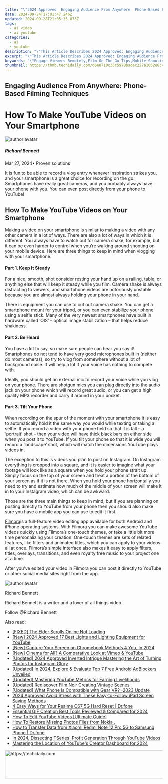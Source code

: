 ```yaml
---
title: "\"2024 Approved  Engaging Audience From Anywhere  Phone-Based Filming Techniques\""
date: 2024-09-24T17:01:47.246Z
updated: 2024-09-28T21:05:35.873Z
tags:
  - ai video
  - ai youtube
categories:
  - ai
  - youtube
description: "\"This Article Describes 2024 Approved: Engaging Audience From Anywhere: Phone-Based Filming Techniques\""
excerpt: "\"This Article Describes 2024 Approved: Engaging Audience From Anywhere: Phone-Based Filming Techniques\""
keywords: "\"Engage Viewers Remotely,Film On The Go Tips,Mobile Shooting Skills,Video Filming Anywhere,Phone Cinematic Techniques,Audio-Visual Content Creation,Innovative Filmmaking Distance\""
thumbnail: https://thmb.techidaily.com/d6e8710c36c5978badec227a1052e8c4e84f42f10c18f1adcfe6fd4f956e57b1.jpg
---
```


## Engaging Audience From Anywhere: Phone-Based Filming Techniques

# How To Make YouTube Videos on Your Smartphone

![author avatar](https://images.wondershare.com/filmora/article-images/richard-bennett.jpg)

##### Richard Bennett

 Mar 27, 2024• Proven solutions

 It is fun to be able to record a vlog entry whenever inspiration strikes you, and your smartphone is a great choice for recording on the go. Smartphones have really great cameras, and you probably always have your phone with you. You can even post directly from your phone to YouTube!

## How To Make YouTube Videos on Your Smartphone

 Making a video on your smartphone is similar to making a video with any other camera in a lot of ways. There are also a lot of ways in which it is different. You always have to watch out for camera shake, for example, but it can be even harder to control when you’re walking around shooting on your mobile device. Here are three things to keep in mind when vlogging with your smartphone.

#### Part 1\. Keep It Steady

 For a nice, smooth, shot consider resting your hand up on a railing, table, or anything else that will keep it steady while you film. Camera shake is always distracting to viewers, and smartphone videos are notoriously unstable because you are almost always holding your phone in your hand.

 There is equipment you can use to cut out camera shake. You can get a smartphone mount for your tripod, or you can even stabilize your phone using a selfie stick. Many of the very newest smartphones have built in hardware called ‘OIS’ – optical image stabilization – that helps reduce shakiness.

#### Part 2\. Be Heard

 You have a lot to say, so make sure people can hear you say it! Smartphones do not tend to have very good microphones built in (neither do most cameras), so try to vlog from somewhere without a lot of background noise. It will help a lot if your voice has nothing to compete with.

 Ideally, you should get an external mic to record your voice while you vlog on your phone. There are shotgun mics you can plug directly into the audio jack on your phone which will record great audio, or you can get a high quality MP3 recorder and carry it around in your pocket.

#### Part 3\. Tilt Your Phone

 When recording on the spur of the moment with your smartphone it is easy to automatically hold it the same way you would while texting or taking a selfie. If you record a video with your phone held so that it is tall – a ‘portrait’ shot – then your video will have thick black bars on either side when you post it to YouTube. If you tilt your phone so that it is wide you will record a ‘landscape’ shot, which will match the dimensions YouTube plays videos in.

 The exception to this is videos you plan to post on Instagram. On Instagram everything is cropped into a square, and it is easier to imagine what your footage will look like as a square when you hold your phone strait up. Simply focus on the top of your screen and treat a portion of the bottom of your screen as if it is not there. When you hold your phone horizontally you need to try and estimate how much of the middle of your screen will make it in to your Instagram video, which can be awkward.

 Those are the three main things to keep in mind, but if you are planning on posting directly to YouTube from your phone then you should also make sure you have a mobile app you can use to edit it first.

[Filmora](https://tools.techidaily.com/wondershare/filmora/download/)is a full-feature video editing app available for both Android and iPhone operating systems. With Filmora you can make awesome YouTube videos quickly using Filmora’s one-touch themes, or take a little bit more time personalizing your creation. One-touch themes are sets of related features, like filters and animated titles, which you can apply to your videos all at once. Filmora’s simple interface also makes it easy to apply filters, titles, overlays, transitions, and even royalty free music to your project one at a time.

 After you’ve edited your video in Filmora you can post it directly to YouTube or other social media sites right from the app.

![author avatar](https://images.wondershare.com/filmora/article-images/richard-bennett.jpg)

Richard Bennett

Richard Bennett is a writer and a lover of all things video.

Follow @Richard Bennett

<ins class="adsbygoogle"
     style="display:block"
     data-ad-format="autorelaxed"
     data-ad-client="ca-pub-7571918770474297"
     data-ad-slot="1223367746"></ins>

<ins class="adsbygoogle"
     style="display:block"
     data-ad-client="ca-pub-7571918770474297"
     data-ad-slot="8358498916"
     data-ad-format="auto"
     data-full-width-responsive="true"></ins>

<span class="atpl-alsoreadstyle">Also read:</span>
<div><ul>
<li><a href="https://program-issues.techidaily.com/fixed-the-elder-scrolls-online-not-loading/"><u>[FIXED] The Elder Scrolls Online Not Loading</u></a></li>
<li><a href="https://youtube-web.techidaily.com/024-approved-17-best-lights-and-lighting-equipment-for-youtube/"><u>[New] 2024 Approved 17 Best Lights and Lighting Equipment for YouTube</u></a></li>
<li><a href="https://screen-capture.techidaily.com/new-capture-your-screen-on-chromebook-methods-4-you-in-2024/"><u>[New] Capture Your Screen on Chromebook Methods 4 You, In 2024</u></a></li>
<li><a href="https://youtube-web.techidaily.com/inema-for-all-a-comparative-look-at-vimeo-and-youtube/"><u>[New] Cinema for All? A Comparative Look at Vimeo & YouTube</u></a></li>
<li><a href="https://instagram-video-files.techidaily.com/updated-2024-approved-inverted-intrigue-mastering-the-art-of-turning-photos-for-instagram-glory/"><u>[Updated] 2024 Approved Inverted Intrigue Mastering the Art of Turning Photos for Instagram Glory</u></a></li>
<li><a href="https://youtube-web.techidaily.com/ed-in-2024-explore-and-evaluate-top-7-free-android-adblockers-unveiled/"><u>[Updated] In 2024, Explore & Evaluate Top 7 Free Android AdBlockers Unveiled</u></a></li>
<li><a href="https://youtube-web.techidaily.com/ed-mastering-youtube-metrics-for-earning-livelihoods/"><u>[Updated] Mastering YouTube Metrics for Earning Livelihoods</u></a></li>
<li><a href="https://youtube-web.techidaily.com/ed-rediscover-film-noir-creating-vintage-scenes/"><u>[Updated] Rediscover Film Noir Creating Vintage Scenes</u></a></li>
<li><a href="https://some-approaches.techidaily.com/updated-what-phone-is-compatible-with-gear-vr-2023-update/"><u>[Updated] What Phone Is Compatible with Gear VR? -2023 Update</u></a></li>
<li><a href="https://on-screen-recording.techidaily.com/2024-approved-avoid-stress-with-these-easy-to-follow-ipad-screen-saving-methods/"><u>2024 Approved Avoid Stress with These Easy-to-Follow iPad Screen Saving Methods</u></a></li>
<li><a href="https://phone-solutions.techidaily.com/4-easy-ways-for-your-realme-c67-5g-hard-reset-drfone-by-drfone-reset-android-reset-android/"><u>4 Easy Ways for Your Realme C67 5G Hard Reset | Dr.fone</u></a></li>
<li><a href="https://youtube-web.techidaily.com/tial-gif-creation-best-tools-reviewed-and-compared-for-2024/"><u>Essential GIF Creation Best Tools Reviewed & Compared for 2024</u></a></li>
<li><a href="https://youtube-tips.techidaily.com/o-edit-youtube-videos-ultimate-guide/"><u>How To Edit YouTube Videos [Ultimate Guide]</u></a></li>
<li><a href="https://blog-min.techidaily.com/how-to-restore-missing-photos-files-from-nokia-by-fonelab-android-recover-photos/"><u>How To Restore Missing Photos Files from Nokia .</u></a></li>
<li><a href="https://android-transfer.techidaily.com/how-to-transfer-data-from-xiaomi-redmi-note-12-pro-5g-to-samsung-phone-drfone-by-drfone-transfer-from-android-transfer-from-android/"><u>How to Transfer Data from Xiaomi Redmi Note 12 Pro 5G to Samsung Phone | Dr.fone</u></a></li>
<li><a href="https://youtube-web.techidaily.com/24-dissecting-tseries-profit-generation-through-youtube-videos/"><u>In 2024, Dissecting TSeries' Profit Generation Through YouTube Videos</u></a></li>
<li><a href="https://youtube-web.techidaily.com/ring-the-location-of-youtubes-creator-dashboard-for-2024/"><u>Mastering the Location of YouTube's Creator Dashboard for 2024</u></a></li>
</ul></div>

<!-- affiliate ads begin -->
<a href="https://ephamedtechinc.pxf.io/c/5597632/2137227/26400" target="_top" id="2137227">
  <img src="//a.impactradius-go.com/display-ad/26400-2137227" border="0" alt="https://techidaily.com" width="728" height="90"/>
</a>
<img height="0" width="0" src="https://ephamedtechinc.pxf.io/i/5597632/2137227/26400" style="position:absolute;visibility:hidden;" border="0" />
<!-- affiliate ads end -->

